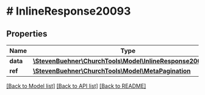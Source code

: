 # # InlineResponse20093

## Properties

Name | Type | Description | Notes
------------ | ------------- | ------------- | -------------
**data** | [**\StevenBuehner\ChurchTools\Model\InlineResponse20017Data**](InlineResponse20017Data.md) |  | [optional]
**ref** | [**\StevenBuehner\ChurchTools\Model\MetaPagination**](MetaPagination.md) |  | [optional]

[[Back to Model list]](../../README.md#models) [[Back to API list]](../../README.md#endpoints) [[Back to README]](../../README.md)
